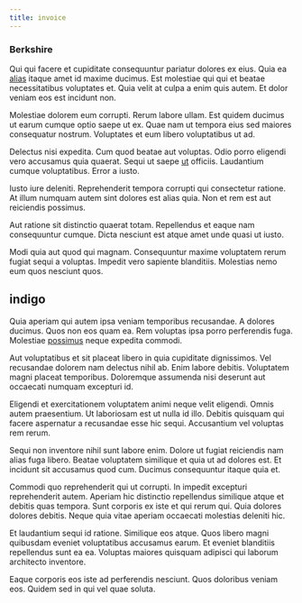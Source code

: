 ```yaml
---
title: invoice
---
```


### Berkshire

Qui qui facere et cupiditate consequuntur pariatur dolores ex eius. Quia ea [alias](/facere/eaque/principal.md) itaque amet id maxime ducimus. Est molestiae qui qui et beatae necessitatibus voluptates et. Quia velit at culpa a enim quis autem. Et dolor veniam eos est incidunt non.

Molestiae dolorem eum corrupti. Rerum labore ullam. Est quidem ducimus ut earum cumque optio saepe ut ex. Quae nam ut tempora eius sed maiores consequatur nostrum. Voluptates et eum libero voluptatibus ut ad.

Delectus nisi expedita. Cum quod beatae aut voluptas. Odio porro eligendi vero accusamus quia quaerat. Sequi ut saepe [ut](/dolore/odio/neque/repellat/system.md) officiis. Laudantium cumque voluptatibus. Error a iusto.

Iusto iure deleniti. Reprehenderit tempora corrupti qui consectetur ratione. At illum numquam autem sint dolores est alias quia. Non et rem est aut reiciendis possimus.

Aut ratione sit distinctio quaerat totam. Repellendus et eaque nam consequuntur cumque. Dicta nesciunt est atque amet unde quasi ut iusto.

Modi quia aut quod qui magnam. Consequuntur maxime voluptatem rerum fugiat sequi a voluptas. Impedit vero sapiente blanditiis. Molestias nemo eum quos nesciunt quos.

## indigo

Quia aperiam qui autem ipsa veniam temporibus recusandae. A dolores ducimus. Quos non eos quam ea. Rem voluptas ipsa porro perferendis fuga. Molestiae [possimus](/dolore/bedfordshire_mountains.md) neque expedita commodi.

Aut voluptatibus et sit placeat libero in quia cupiditate dignissimos. Vel recusandae dolorem nam delectus nihil ab. Enim labore debitis. Voluptatem magni placeat temporibus. Doloremque assumenda nisi deserunt aut occaecati numquam excepturi id.

Eligendi et exercitationem voluptatem animi neque velit eligendi. Omnis autem praesentium. Ut laboriosam est ut nulla id illo. Debitis quisquam qui facere aspernatur a recusandae esse hic sequi. Accusantium vel voluptas rem rerum.

Sequi non inventore nihil sunt labore enim. Dolore ut fugiat reiciendis nam alias fuga libero. Beatae voluptatem similique et quia ut ad dolores est. Et incidunt sit accusamus quod cum. Ducimus consequuntur itaque quia et.

Commodi quo reprehenderit qui ut corrupti. In impedit excepturi reprehenderit autem. Aperiam hic distinctio repellendus similique atque et debitis quas tempora. Sunt corporis ex iste et qui rerum qui. Quia dolores dolores debitis. Neque quia vitae aperiam occaecati molestias deleniti hic.

Et laudantium sequi id ratione. Similique eos atque. Quos libero magni quibusdam eveniet voluptatibus accusamus earum. Et eveniet blanditiis repellendus sunt ea ea. Voluptas maiores quisquam adipisci qui laborum architecto inventore.

Eaque corporis eos iste ad perferendis nesciunt. Quos doloribus veniam eos. Quidem sed in qui vel quae soluta.
